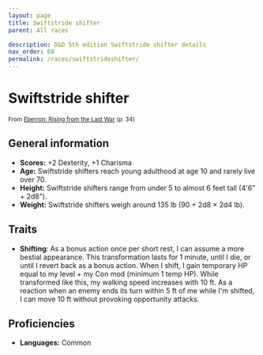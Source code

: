 ```yaml
---
layout: page
title: Swiftstride shifter
parent: All races

description: D&D 5th edition Swiftstride shifter details
nav_order: 68
permalink: /races/swiftstrideshifter/
---
```


# Swiftstride shifter

<small>From <a target="_blank" href="https://dnd.wizards.com/products/tabletop-games/rpg-products/eberron">Eberron: Rising from the Last War</a> (p. 34)</small>


## General information

- **Scores:** +2 Dexterity, +1 Charisma
- **Age:** Swiftstride shifters reach young adulthood at age 10 and rarely live over 70.
- **Height:** Swiftstride shifters range from under 5 to almost 6 feet tall (4'6" + 2d8").
- **Weight:** Swiftstride shifters weigh around 135 lb (90 + 2d8 × 2d4 lb).

## Traits

- **Shifting**: As a bonus action once per short rest, I can assume a more bestial appearance. This transformation lasts for 1 minute, until I die, or until I revert back as a bonus action. When I shift, I gain temporary HP equal to my level + my Con mod (minimum 1 temp HP). While transformed like this, my walking speed increases with 10 ft. As a reaction when an enemy ends its turn within 5 ft of me while I'm shifted, I can move 10 ft without provoking opportunity attacks.

## Proficiencies

- **Languages:** Common